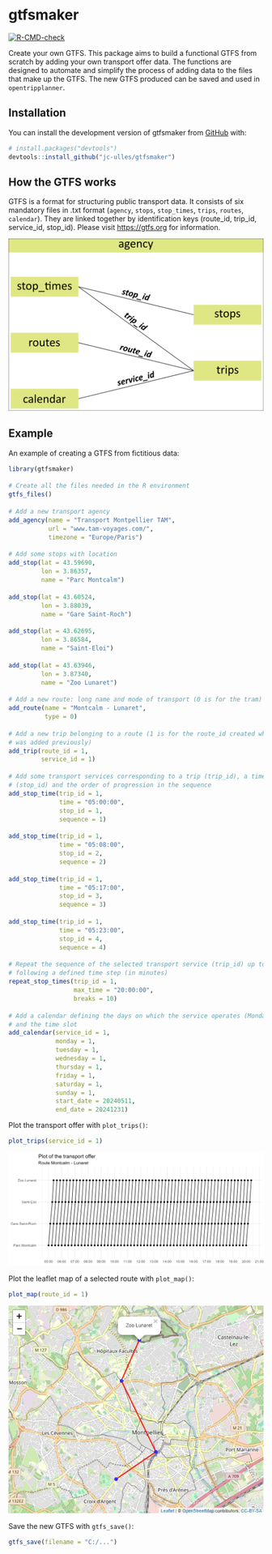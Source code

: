 
<!-- README.md is generated from README.Rmd. Please edit that file -->

# gtfsmaker

<!-- badges: start -->

[![R-CMD-check](https://github.com/jc-ulles/gtfsmaker/actions/workflows/R-CMD-check.yaml/badge.svg)](https://github.com/jc-ulles/gtfsmaker/actions/workflows/R-CMD-check.yaml)

<!-- badges: end -->

Create your own GTFS. This package aims to build a functional GTFS from
scratch by adding your own transport offer data. The functions are
designed to automate and simplify the process of adding data to the
files that make up the GTFS. The new GTFS produced can be saved and used
in `opentripplanner`.

## Installation

You can install the development version of gtfsmaker from
[GitHub](https://github.com/) with:

``` r
# install.packages("devtools")
devtools::install_github("jc-ulles/gtfsmaker")
```

## How the GTFS works

GTFS is a format for structuring public transport data. It consists of
six mandatory files in .txt format (`agency`, `stops`, `stop_times`,
`trips`, `routes`, `calendar`). They are linked together by
identification keys (route_id, trip_id, service_id, stop_id). Please
visit <https://gtfs.org> for information.

<img src='man/figures/id_GTFS.png'/>

## Example

An example of creating a GTFS from fictitious data:

``` r
library(gtfsmaker)

# Create all the files needed in the R environment
gtfs_files()

# Add a new transport agency
add_agency(name = "Transport Montpellier TAM",
           url = "www.tam-voyages.com/",
           timezone = "Europe/Paris")

# Add some stops with location
add_stop(lat = 43.59690,
         lon = 3.86357,
         name = "Parc Montcalm")

add_stop(lat = 43.60524,
         lon = 3.88039,
         name = "Gare Saint-Roch")

add_stop(lat = 43.62695,
         lon = 3.86584,
         name = "Saint-Eloi")

add_stop(lat = 43.63946,
         lon = 3.87340,
         name = "Zoo Lunaret")

# Add a new route: long name and mode of transport (0 is for the tram)
add_route(name = "Montcalm - Lunaret",
          type = 0)

# Add a new trip belonging to a route (1 is for the route_id created when the route
# was added previously)
add_trip(route_id = 1,
         service_id = 1)

# Add some transport services corresponding to a trip (trip_id), a timetable, a stop
# (stop_id) and the order of progression in the sequence
add_stop_time(trip_id = 1,
              time = "05:00:00",
              stop_id = 1,
              sequence = 1)

add_stop_time(trip_id = 1,
              time = "05:08:00",
              stop_id = 2,
              sequence = 2)

add_stop_time(trip_id = 1,
              time = "05:17:00",
              stop_id = 3,
              sequence = 3)

add_stop_time(trip_id = 1,
              time = "05:23:00",
              stop_id = 4,
              sequence = 4)

# Repeat the sequence of the selected transport service (trip_id) up to a maximum time,
# following a defined time step (in minutes)
repeat_stop_times(trip_id = 1,
                  max_time = "20:00:00",
                  breaks = 10)

# Add a calendar defining the days on which the service operates (Monday to Sunday)
# and the time slot
add_calendar(service_id = 1,
             monday = 1,
             tuesday = 1,
             wednesday = 1,
             thursday = 1,
             friday = 1,
             saturday = 1,
             sunday = 1,
             start_date = 20240511,
             end_date = 20241231)
```

Plot the transport offer with `plot_trips()`:

``` r
plot_trips(service_id = 1)
```

<img src='man/figures/plot_example.png'/>

Plot the leaflet map of a selected route with `plot_map()`:

``` r
plot_map(route_id = 1)
```

<img src='man/figures/Leaflet_example.png'/>

Save the new GTFS with `gtfs_save()`:

``` r
gtfs_save(filename = "C:/...")
```
